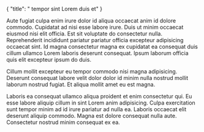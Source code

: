 {
  "title": " tempor sint Lorem duis et"
}

Aute fugiat culpa enim irure dolor id aliqua occaecat anim id dolore commodo. Cupidatat ad nisi esse labore irure. Duis ut minim occaecat eiusmod nisi elit officia. Est sit voluptate do consectetur nulla. Reprehenderit incididunt pariatur pariatur officia excepteur adipisicing occaecat sint. Id magna consectetur magna ex cupidatat ea consequat duis cillum ullamco Lorem laboris deserunt consequat. Ipsum laborum officia quis elit excepteur ipsum do duis.

Cillum mollit excepteur eu tempor commodo nisi magna adipisicing. Deserunt consequat labore velit dolor dolor id minim nulla nostrud mollit laborum nostrud fugiat. Et aliqua mollit amet eu est magna.

Laboris ea consequat ullamco aliqua proident et enim consectetur qui. Eu esse labore aliquip cillum in sint Lorem anim adipisicing. Culpa exercitation sunt tempor minim ad id irure pariatur ad nulla ea. Laboris occaecat elit deserunt aliquip commodo. Magna est dolore consequat nulla aute. Consectetur nostrud minim consequat ex ea.